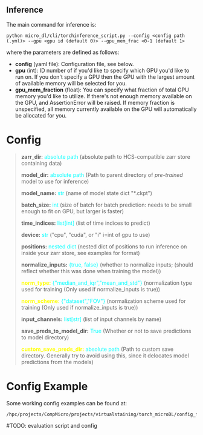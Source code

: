 ## Inference

The main command for inference is:
```buildoutcfg
python micro_dl/cli/torchinference_script.py --config <config path (.yml)> --gpu <gpu id (default 0)> --gpu_mem_frac <0-1 (default 1>
```

where the parameters are defined as follows:
* **config** (yaml file): Configuration file, see below.
* **gpu** (int): ID number of if you'd like to specify which GPU you'd like to run on. If you don't
specify a GPU then the GPU with the largest amount of available memory will be selected for you.
* **gpu_mem_fraction** (float): You can specify what fraction of total GPU memory you'd like to utilize.
If there's not enough memory available on the GPU, and AssertionError will be raised.
If memory fraction is unspecified, all memory currently available on the GPU will automatically
be allocated for you.

# Config

> **zarr_dir**: <span style="color:cyan"> absolute path </span> (absolute path to HCS-compatible zarr store containing data)
>
> **model_dir:** <span style="color:cyan"> absolute path </span> (Path to parent directory of _pre-trained_ model to use for inference)
>
> **model_name:** <span style="color:cyan"> str </span> (name of model state dict "*.ckpt")
>
> **batch_size:** <span style="color:cyan"> int </span> (size of batch for batch prediction: needs to be small enough to fit on GPU, but larger is faster)
>
> **time_indices:** <span style="color:cyan"> list[int] </span> (list of time indices to predict)
>
> **device:** <span style="color:cyan"> str </span> ("cpu", "cuda", or "i" i=int of gpu to use)
>
> **positions:** <span style="color:cyan"> nested dict </span> (nested dict of positions to run inference on inside your zarr store, see examples for format)
>
> **normalize_inputs:** <span style="color:cyan"> {true, false} </span> (whether to normalize inputs; (should reflect whether this was done when training the model))
>
> <span style="color:yellow"> **norm_type:** </span> <span style="color:cyan"> {"median_and_iqr","mean_and_std"} </span> (normalization type used for training (Only used if normalize_inputs is true))
>
> <span style="color:yellow"> **norm_scheme:** </span> <span style="color:cyan"> {"dataset","FOV"} </span> (normalization scheme used for training (Only used if normalize_inputs is true))
>
> **input_channels:** <span style="color:cyan"> list[str] </span> (list of input channels by name)
>
> **save_preds_to_model_dir:** <span style="color:cyan"> True </span> (Whether or not to save predictions to model directory)
>
> <span style="color:yellow"> **custom_save_preds_dir:** </span> <span style="color:cyan"> absolute path </span> (Path to custom save directory. Generally try to avoid using this, since it delocates model predictions from the models)

# Config Example
Some working config examples can be found at:
```buildoutcfg
/hpc/projects/CompMicro/projects/virtualstaining/torch_microDL/config_files/2022_HEK_nuc_mem_Soorya/TestData_HEK_2022_04_16/
```

#TODO: evaluation script and config
